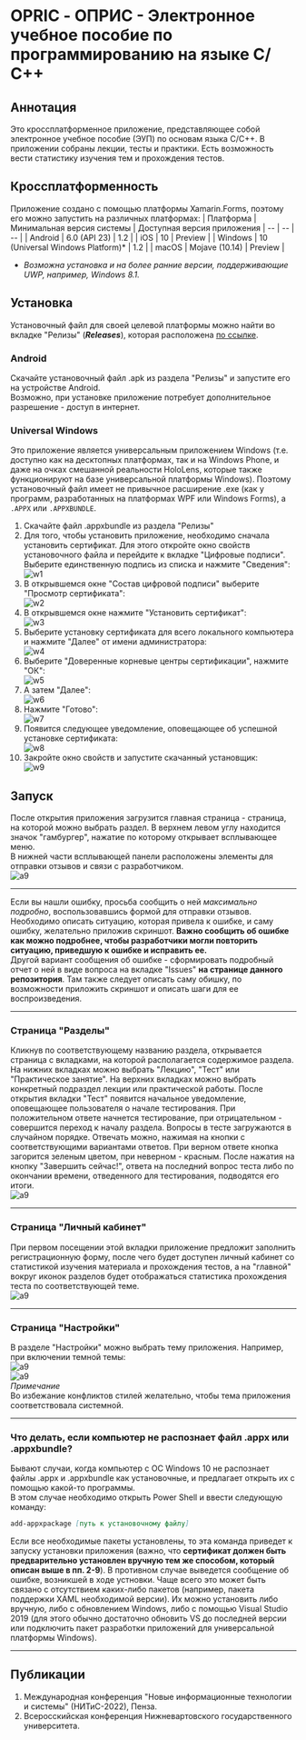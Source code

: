 # OPRIC - ОПРИС - Электронное учебное пособие по программированию на языке С/С++ #
## Аннотация ##
Это кроссплатформенное приложение, представляющее собой электронное учебное пособие (ЭУП) по основам языка С/С++. В приложении собраны лекции, тесты и практики. Есть возможность вести статистику изучения тем и прохождения тестов.
## Кроссплатформенность ##
Приложение создано с помощью платформы Xamarin.Forms, поэтому его можно запустить на различных платформах:
| Платформа | Минимальная версия системы | Доступная версия приложения
| -- | -- | -- |
| Android | 6.0 (API 23) | 1.2 |
| iOS | 10 | Preview |
| Windows | 10 (Universal Windows Platform)* | 1.2 |
| macOS | Mojave (10.14) | Preview |
  
* *Возможна установка и на более ранние версии, поддерживающие UWP, например, Windows 8.1.*
## Установка ##
Установочный файл для своей целевой платформы можно найти во вкладке "Релизы" (***Releases***), которая расположена [по ссылке](https://github.com/LeoKhariton/Mobile-Cpp-Tutorial/releases).  
### Android ###
Скачайте установочный файл .apk из раздела "Релизы" и запустите его на устройстве Android.  
Возможно, при установке приложение потребует дополнительное разрешение - доступ в интернет.  
### Universal Windows ###
Это приложение является универсальным приложением Windows (т.е. доступно как на десктопных платформах, так и на Windows Phone, и даже на очках смешанной реальности HoloLens, которые также функционируют на базе универсальной платформы Windows). Поэтому установочный файл имеет не привычное расширение .exe (как у программ, разработанных на платформах WPF или Windows Forms), а `.APPX` или `.APPXBUNDLE`.  
1. Скачайте файл .appxbundle из раздела "Релизы"  
2. Для того, чтобы установить приложение, необходимо сначала установить сертификат. Для этого откройте окно свойств установочного файла и перейдите к вкладке "Цифровые подписи". Выберите единственную подпись из списка и нажмите "Сведения":  
![w1](https://github.com/LeoKhariton/Opric/blob/main/Setup/UWP/w1.png)  
3. В открывшемся окне "Состав цифровой подписи" выберите "Просмотр сертификата":  
![w2](https://github.com/LeoKhariton/Opric/blob/main/Setup/UWP/w2.png)  
4. В открывшемся окне нажмите "Установить сертификат":  
![w3](https://github.com/LeoKhariton/Opric/blob/main/Setup/UWP/w3.png)  
5. Выберите установку сертификата для всего локального компьютера и нажмите "Далее" от имени администратора:  
![w4](https://github.com/LeoKhariton/Opric/blob/main/Setup/UWP/w4.png)  
6. Выберите "Доверенные корневые центры сертификации", нажмите "ОК":  
![w5](https://github.com/LeoKhariton/Opric/blob/main/Setup/UWP/w5.png)  
7. А затем "Далее":  
![w6](https://github.com/LeoKhariton/Opric/blob/main/Setup/UWP/w6.png)  
8. Нажмите "Готово":  
![w7](https://github.com/LeoKhariton/Opric/blob/main/Setup/UWP/w7.png)  
9. Появится следующее уведомление, оповещающее об успешной установке сертификата:  
![w8](https://github.com/LeoKhariton/Opric/blob/main/Setup/UWP/w8.png)  
10. Закройте окно свойств и запустите скачанный установщик:  
![w9](https://github.com/LeoKhariton/Opric/blob/main/Setup/UWP/w9.png)  
## Запуск ##
После открытия приложения загрузится главная страница - страница, на которой можно выбрать раздел. В верхнем левом углу находится значок "гамбургер", нажатие по которому открывает всплывающее меню.  
В нижней части всплывающей панели расположены элементы для отправки отзывов и связи с разработчиком.  
![a9](https://github.com/LeoKhariton/Opric/blob/main/Test/Слайд1.PNG)  
***
Если вы нашли ошибку, просьба сообщить о ней *максимально подробно*, воспользовавшись формой для отправки отзывов. Необходимо описать ситуацию, которая привела к ошибке, и саму ошибку, желательно приложив скриншот. **Важно сообщить об ошибке как можно подробнее, чтобы разработчики могли повторить ситуацию, приведшую к ошибке и исправить ее.**  
Другой вариант сообщения об ошибке - сформировать подробный отчет о ней в виде вопроса на вкладке "Issues" **на странице данного репозитория**. Там также следует описать саму обишку, по возможности приложить скриншот и описать шаги для ее воспроизведения.  
***
### Страница "Разделы" ###
Кликнув по соответствующему названию раздела, открывается страница с вкладками, на которой располагается содержимое раздела. На нижних вкладках можно выбрать "Лекцию", "Тест" или "Практическое занятие". На верхних вкладках можно выбрать конкретный подраздел лекции или практической работы. После открытия вкладки "Тест" появится начальное уведомление, оповещающее пользователя о начале тестирования. При положительном ответе начнется тестирование, при отрицательном - совершится переход к началу раздела. Вопросы в тесте загружаются в случайном порядке. Отвечать можно, нажимая на кнопки с соответствующими вариантами ответов. При верном ответе кнопка загорится зеленым цветом, при неверном - красным. После нажатия на кнопку "Завершить сейчас!", ответа на последний вопрос теста либо по окончании времени, отведенного для тестирования, подводятся его итоги.  
![a9](https://github.com/LeoKhariton/Opric/blob/main/Test/Слайд2.PNG)  
***
### Страница "Личный кабинет" ###
При первом посещении этой вкладки приложение предложит заполнить регистрационную форму, после чего будет доступен личный кабинет со статистикой изучения материала и прохождения тестов, а на "главной" вокруг иконок разделов будет отображаться статистика прохождения теста по соответствующей теме.  
![a9](https://github.com/LeoKhariton/Opric/blob/main/Test/Слайд3.PNG)  
***
### Страница "Настройки" ###
В разделе "Настройки" можно выбрать тему приложения. Например, при включении темной темы:  
![a9](https://github.com/LeoKhariton/Opric/blob/main/Test/Слайд4.PNG)  
![a9](https://github.com/LeoKhariton/Opric/blob/main/Test/Слайд5.PNG)  
*Примечание*  
Во избежание конфликтов стилей желательно, чтобы тема приложения соответствовала системной.  
***
### Что делать, если компьютер не распознает файл .appx или .appxbundle? ###
Бывают случаи, когда компьютер с ОС Windows 10 не распознает файлы .appx и .appxbundle как установочные, и предлагает открыть их с помощью какой-то программы.  
В этом случае необходимо открыть Power Shell и ввести следующую команду:
```md
add-appxpackage [путь к установочному файлу]
```
Если все необходимые пакеты установлены, то эта команда приведет к запуску установки приложения (важно, что **сертификат должен быть предварительно установлен вручную тем же способом, который описан выше в пп. 2-9**). В противном случае выведется сообщение об ошибке, возникшей в ходе устновки. Чаще всего это может быть связано с отсутствием каких-либо пакетов (например, пакета поддержки XAML необходимой версии). Их можно установить либо вручную, либо с обновлением Windows, либо с помощью Visual Studio 2019 (для этого обычно достаточно обновить VS до последней версии или подключить пакет разработки приложений для универсальной платформы Windows).  
*****
## Публикации ##
1. Международная конференция "Новые информационные технологии и системы" (НИТиС-2022), Пенза.
2. Всеросскийская конференция Нижневартовского государственного университета.  
